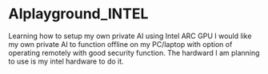 # AIplayground_INTEL
Learning how to setup my own private AI using Intel ARC GPU
I would like my own private AI to function offline on my PC/laptop with option of operating remotely with good security function. The hardward I am planning to use is my intel hardware to do it.
